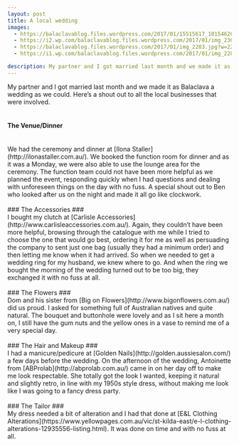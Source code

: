 ```yaml
---
layout: post
title: A local wedding
images:
  - https://balaclavablog.files.wordpress.com/2017/01/15515617_10154620332291352_1703444733_o.jpg?w=300&h=183
  - https://i2.wp.com/balaclavablog.files.wordpress.com/2017/01/img_2300.jpg?w=319&h=425&crop&ssl=1
  - https://balaclavablog.files.wordpress.com/2017/01/img_2283.jpg?w=225&h=300
  - https://i1.wp.com/balaclavablog.files.wordpress.com/2017/01/img_2289.jpg?w=319&h=425&crop&ssl=1

description: My partner and I got married last month and we made it as Balaclava a wedding as we could. Here’s a shout out to all the local businesses that were involved
---
```

My partner and I got married last month and we made it as Balaclava a wedding as we could. Here’s a shout out to all the local businesses that were involved.  <br>
  <br>
#### The Venue/Dinner ####
  <br>
We had the ceremony and dinner at [Ilona Staller](http://ilonastaller.com.au/). We booked the function room for dinner  and as it was a Monday, we were also able to use the lounge area for the ceremony. The function team could not have been more helpful as we planned the event, responding quickly when I had questions and dealing with unforeseen things on the day with no fuss. A special shout out to Ben who looked after us on the night and made it all go like clockwork.  <br>
  <br>
### The Accessories ###
  <br>
  I bought my clutch at [Carlisle Accessories](http://www.carlisleaccessories.com.au/). Again, they couldn’t have been more helpful, browsing through the catalogue with me while I tried to choose the one that would go best, ordering it for me as well as persuading the company to sent just one bag (usually they had a minimum order) and then letting me know when it had arrived. So when we needed to get a wedding ring for my husband, we knew where to go. And when the ring we bought the morning of the wedding turned out to be too big, they exchanged it with no fuss at all.  <br>
  <br>
### The Flowers ###
  <br>
  Dom and his sister from [Big on Flowers](http://www.bigonflowers.com.au/) did us proud. I asked for something full of Australian natives and quite natural. The bouquet and buttonhole were lovely and as I sit here a month on, I still have the gum nuts and the yellow ones in a vase to remind me of a very special day.  <br>
    <br>
### The Hair and Makeup ###
  <br>
I had a manicure/pedicure at [Golden Nails](http://golden.aussiesalon.com/) a few days before the wedding. On the afternoon of the wedding, Antoinette from [ABProlab](http://abprolab.com.au/) came in on her day off to make me look respectable. She totally got the look I wanted, keeping it natural and slightly retro, in line with my 1950s style dress, without making me look like I was going to a fancy dress party.  <br>
  <br>
### The Tailor   ###
  <br>
My dress needed a bit of alteration and I had that done at [E&L Clothing Alterations](https://www.yellowpages.com.au/vic/st-kilda-east/e-l-clothing-alterations-12935556-listing.html). It was done on time and with no fuss at all.
